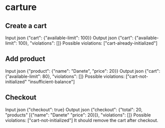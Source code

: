 # carture

## Create a cart

Input
json
{"cart": {"available-limit": 100}}
Output
json
{"cart": {"available-limit": 100}, "violations": []}
Possible violations: ["cart-already-initialized"]

## Add product

Input
json
{"product": {"name": "Danete", "price": 20}}
Output
json
{"cart": {"available-limit": 80}, "violations": []}
Possible violations: ["cart-not-initialized" "insufficient-balance"]

## Checkout

Input
json
{"checkout": true}
Output
json
{"checkout": {"total": 20, "products" [{"name": "Danete" "price": 20}]}, "violations": []}
Possible violations: ["cart-not-initialized"]
It should remove the cart after checkout.